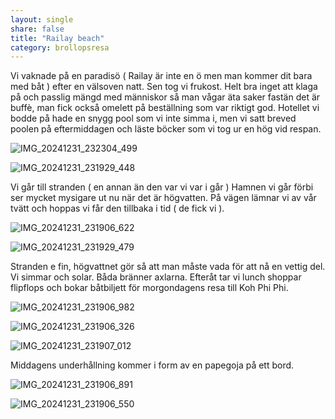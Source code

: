 ```yaml
---
layout: single
share: false
title: "Railay beach"
category: brollopsresa
---
```


Vi vaknade på en paradisö ( Railay är inte en ö men man kommer dit bara med båt ) efter en välsoven natt. Sen tog vi frukost.
Helt bra inget att klaga på och passlig mängd med
människor så man vågar äta saker fastän
det är buffè, man fick också omelett på beställning
som var riktigt god. Hotellet vi bodde på hade en snygg pool som vi inte simma i, men vi satt breved poolen på eftermiddagen och läste böcker som vi tog ur en hög vid respan.

![IMG_20241231_232304_499](https://github.com/user-attachments/assets/8d2faa63-3efb-416e-963a-bc33e7e981f7)


![IMG_20241231_231929_448](https://github.com/user-attachments/assets/3cc5f9dd-b125-454b-af7a-b9a6255c45a9)


Vi går till stranden ( en annan än den var vi var i går )
Hamnen vi går förbi ser mycket mysigare ut nu när
det är högvatten. På vägen lämnar vi av vår tvätt
och hoppas vi får den tillbaka i tid ( de fick vi ).

![IMG_20241231_231906_622](https://github.com/user-attachments/assets/6d4b5b1e-e875-4168-9d5c-a3d29e9113a1)


![IMG_20241231_231929_479](https://github.com/user-attachments/assets/b9699c94-9845-404c-82ab-a8d4b13d38d2)


Stranden e fin, högvattnet gör så att man måste
vada för att nå en vettig del. Vi simmar och solar.
Båda bränner axlarna. Efteråt tar vi lunch
shoppar flipflops och bokar båtbiljett för
morgondagens resa till Koh Phi Phi.

![IMG_20241231_231906_982](https://github.com/user-attachments/assets/2c26aaca-5de6-47ff-8267-160688afeb36)


![IMG_20241231_231906_326](https://github.com/user-attachments/assets/12a69c0f-3682-4f5e-9a56-7a83cb5021aa)


![IMG_20241231_231907_012](https://github.com/user-attachments/assets/6ad6f663-003d-45e1-b282-a0c19751b2e0)


Middagens underhållning kommer i form av en papegoja på ett bord.

![IMG_20241231_231906_891](https://github.com/user-attachments/assets/e4809a60-52fc-42e2-933c-d23a6ab444b3)


![IMG_20241231_231906_550](https://github.com/user-attachments/assets/23b7f9d4-719b-48eb-8c6c-86d8eeef0e23)

